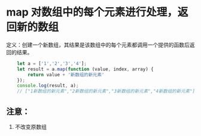 # map 对数组中的每个元素进行处理，返回新的数组

定义：创建一个新数组，其结果是该数组中的每个元素都调用一个提供的函数后返回的结果。

```js
    let a = ['1','2','3','4'];
    let result = a.map(function (value, index, array) {
        return value + '新数组的新元素'
    });
    console.log(result, a); 
    // ["1新数组的新元素","2新数组的新元素","3新数组的新元素","4新数组的新元素"] ["1","2","3","4"]
```

## 注意：
1. 不改变原数组